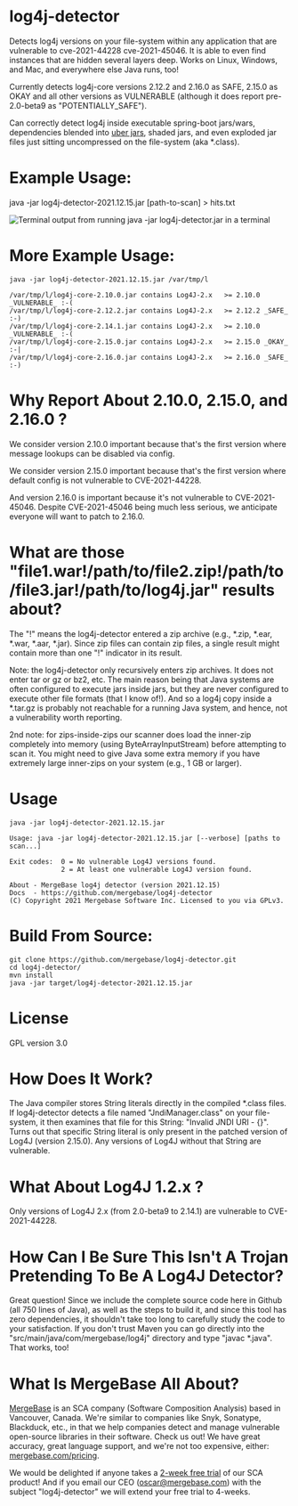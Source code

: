 # log4j-detector

Detects log4j versions on your file-system within any application that are vulnerable to cve-2021-44228  cve-2021-45046. It is able to even find instances that are hidden several layers deep. Works on Linux, Windows, and Mac, and everywhere else Java runs, too!

Currently detects log4j-core versions 2.12.2 and 2.16.0 as SAFE, 2.15.0 as OKAY and all other versions as VULNERABLE
(although it does report pre-2.0-beta9 as "POTENTIALLY_SAFE").

Can correctly detect log4j inside executable spring-boot jars/wars, dependencies blended
into [uber jars](https://mergebase.com/blog/software-composition-analysis-sca-vs-java-uber-jars/), shaded jars, and even
exploded jar files just sitting uncompressed on the file-system (aka *.class).

# Example Usage:

java -jar log4j-detector-2021.12.15.jar [path-to-scan] > hits.txt

![Terminal output from running java -jar log4j-detector.jar in a terminal](./log4j-detector.png)

# More Example Usage:

```
java -jar log4j-detector-2021.12.15.jar /var/tmp/l 

/var/tmp/l/log4j-core-2.10.0.jar contains Log4J-2.x   >= 2.10.0 _VULNERABLE_ :-(
/var/tmp/l/log4j-core-2.12.2.jar contains Log4J-2.x   >= 2.12.2 _SAFE_ :-)
/var/tmp/l/log4j-core-2.14.1.jar contains Log4J-2.x   >= 2.10.0 _VULNERABLE_ :-(
/var/tmp/l/log4j-core-2.15.0.jar contains Log4J-2.x   >= 2.15.0 _OKAY_ :-|
/var/tmp/l/log4j-core-2.16.0.jar contains Log4J-2.x   >= 2.16.0 _SAFE_ :-)
```

# Why Report About 2.10.0, 2.15.0, and 2.16.0 ?

We consider version 2.10.0 important because that's the first version where message lookups can be disabled via config.

We consider version 2.15.0 important because that's the first version where default config is not vulnerable to CVE-2021-44228.

And version 2.16.0 is important because it's not vulnerable to CVE-2021-45046. Despite CVE-2021-45046 being much less serious,
we anticipate everyone will want to patch to 2.16.0.

# What are those "file1.war!/path/to/file2.zip!/path/to/file3.jar!/path/to/log4j.jar" results about?

The "!" means the log4j-detector entered a zip archive (e.g., *.zip, *.ear, *.war, *.aar, *.jar). Since zip files can
contain zip files, a single result might contain more than one "!" indicator in its result.

Note:  the log4j-detector only recursively enters zip archives. It does not enter tar or gz or bz2, etc. The main reason
being that Java systems are often configured to execute jars inside jars, but they are never configured to execute other
file formats (that I know of!). And so a log4j copy inside a *.tar.gz is probably not reachable for a running Java
system, and hence, not a vulnerability worth reporting.

2nd note:  for zips-inside-zips our scanner does load the inner-zip completely into memory (using ByteArrayInputStream)
before attempting to scan it. You might need to give Java some extra memory if you have extremely large inner-zips on
your system (e.g., 1 GB or larger).

# Usage

```
java -jar log4j-detector-2021.12.15.jar 

Usage: java -jar log4j-detector-2021.12.15.jar [--verbose] [paths to scan...]

Exit codes:  0 = No vulnerable Log4J versions found.
             2 = At least one vulnerable Log4J version found.

About - MergeBase log4j detector (version 2021.12.15)
Docs  - https://github.com/mergebase/log4j-detector 
(C) Copyright 2021 Mergebase Software Inc. Licensed to you via GPLv3.
```

# Build From Source:

```
git clone https://github.com/mergebase/log4j-detector.git
cd log4j-detector/
mvn install
java -jar target/log4j-detector-2021.12.15.jar
```

# License

GPL version 3.0

# How Does It Work?

The Java compiler stores String literals directly in the compiled *.class files. If log4j-detector detects a file
named "JndiManager.class"
on your file-system, it then examines that file for this String: "Invalid JNDI URI - {}". Turns out that specific String
literal is only present in the patched version of Log4J (version 2.15.0). Any versions of Log4J without that String are
vulnerable.

# What About Log4J 1.2.x ?

Only versions of Log4J 2.x (from 2.0-beta9 to 2.14.1) are vulnerable to CVE-2021-44228.

# How Can I Be Sure This Isn't A Trojan Pretending To Be A Log4J Detector?

Great question! Since we include the complete source code here in Github (all 750 lines of Java), as well as the steps
to build it, and since this tool has zero dependencies, it shouldn't take too long to carefully study the code to your
satisfaction. If you don't trust Maven you can go directly into the "src/main/java/com/mergebase/log4j" directory and
type "javac \*.java". That works, too!

# What Is MergeBase All About?

[MergeBase](https://mergebase.com/) is an SCA company (Software Composition Analysis) based in Vancouver, Canada. We're
similar to companies like Snyk, Sonatype, Blackduck, etc., in that we help companies detect and manage vulnerable
open-source libraries in their software. Check us out! We have great accuracy, great language support, and we're not too
expensive, either: [mergebase.com/pricing](https://mergebase.com/pricing/).

We would be delighted if anyone takes a [2-week free trial](https://mergebase.com/try/) of our SCA product! And if you email our CEO (oscar@mergebase.com) with the subject "log4j-detector" we will extend your free trial to 4-weeks.


